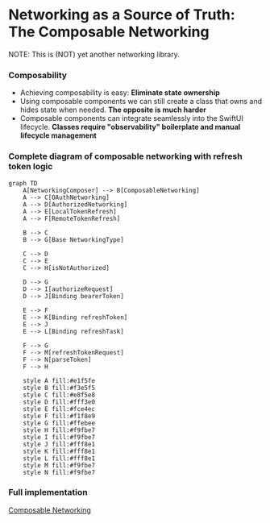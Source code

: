 # Networking as a Source of Truth: The Composable Networking
NOTE: This is (NOT) yet another networking library.

### Composability

- Achieving composability is easy: **Eliminate state ownership**
- Using composable components we can still create a class that owns and hides state when needed. **The opposite is much harder**
- Composable components can integrate seamlessly into the SwiftUI lifecycle. **Classes require "observability" boilerplate and manual lifecycle management**

### Complete diagram of composable networking with refresh token logic

```mermaid
graph TD
    A[NetworkingComposer] --> B[ComposableNetworking]
    A --> C[OAuthNetworking]
    A --> D[AuthorizedNetworking]
    A --> E[LocalTokenRefresh]
    A --> F[RemoteTokenRefresh]
    
    B --> C
    B --> G[Base NetworkingType]
    
    C --> D
    C --> E
    C --> H[isNotAuthorized]
    
    D --> G
    D --> I[authorizeRequest]
    D --> J[Binding bearerToken]
    
    E --> F
    E --> K[Binding refreshToken]
    E --> J
    E --> L[Binding refreshTask]
    
    F --> G
    F --> M[refreshTokenRequest]
    F --> N[parseToken]
    F --> H
    
    style A fill:#e1f5fe
    style B fill:#f3e5f5
    style C fill:#e8f5e8
    style D fill:#fff3e0
    style E fill:#fce4ec
    style F fill:#f1f8e9
    style G fill:#ffebee
    style H fill:#f9fbe7
    style I fill:#f9fbe7
    style J fill:#fff8e1
    style K fill:#fff8e1
    style L fill:#fff8e1
    style M fill:#f9fbe7
    style N fill:#f9fbe7
```

### Full implementation
[Composable Networking](https://gist.github.com/sisoje/2e5e5f00b4f310d06245314b2b560376)



